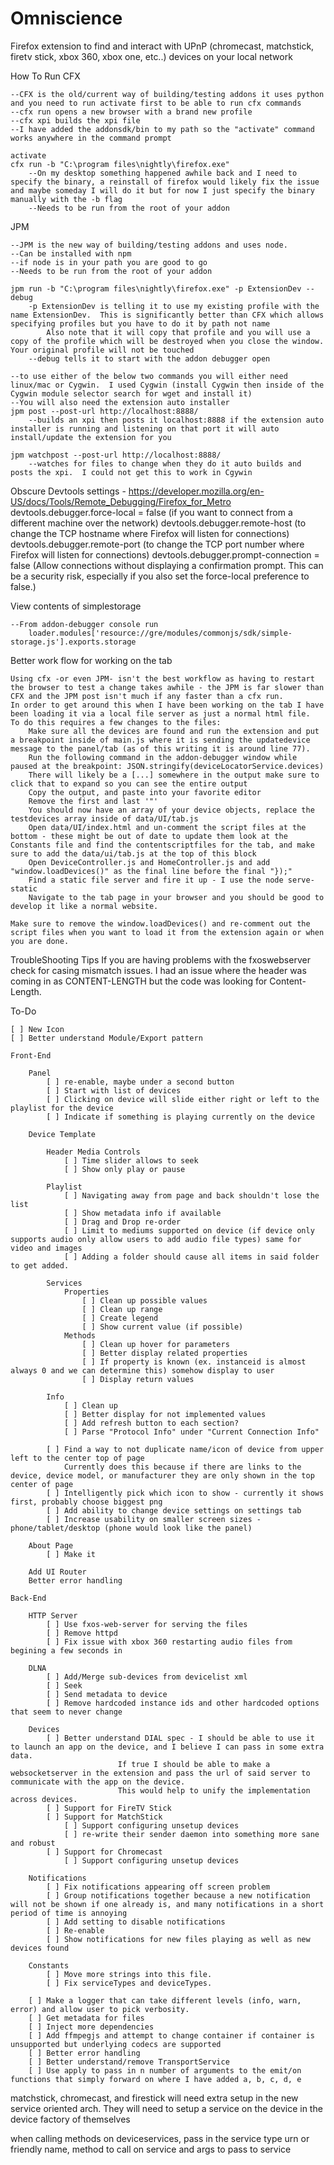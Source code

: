 Omniscience
======

Firefox extension to find and interact with UPnP (chromecast, matchstick, firetv stick, xbox 360, xbox one, etc..) devices on your local network

How To Run
 CFX

	--CFX is the old/current way of building/testing addons it uses python and you need to run activate first to be able to run cfx commands
	--cfx run opens a new browser with a brand new profile
	--cfx xpi builds the xpi file
	--I have added the addonsdk/bin to my path so the "activate" command works anywhere in the command prompt

	activate
	cfx run -b "C:\program files\nightly\firefox.exe"
		--On my desktop something happened awhile back and I need to specify the binary, a reinstall of firefox would likely fix the issue and maybe someday I will do it but for now I just specify the binary manually with the -b flag
		--Needs to be run from the root of your addon
JPM

	--JPM is the new way of building/testing addons and uses node.
	--Can be installed with npm
	--if node is in your path you are good to go
	--Needs to be run from the root of your addon

	jpm run -b "C:\program files\nightly\firefox.exe" -p ExtensionDev --debug
		-p ExtensionDev is telling it to use my existing profile with the name ExtensionDev.  This is significantly better than CFX which allows specifying profiles but you have to do it by path not name
			Also note that it will copy that profile and you will use a copy of the profile which will be destroyed when you close the window.  Your original profile will not be touched
		--debug tells it to start with the addon debugger open

	--to use either of the below two commands you will either need linux/mac or Cygwin.  I used Cygwin (install Cygwin then inside of the Cygwin module selector search for wget and install it)
	--You will also need the extension auto installer
	jpm post --post-url http://localhost:8888/
		--builds an xpi then posts it localhost:8888 if the extension auto installer is running and listening on that port it will auto install/update the extension for you

	jpm watchpost --post-url http://localhost:8888/
		--watches for files to change when they do it auto builds and posts the xpi.  I could not get this to work in Cgywin

Obscure Devtools settings - https://developer.mozilla.org/en-US/docs/Tools/Remote_Debugging/Firefox_for_Metro
	devtools.debugger.force-local = false (if you want to connect from a different machine over the network)
	devtools.debugger.remote-host (to change the TCP hostname where Firefox will listen for connections)
	devtools.debugger.remote-port (to change the TCP port number where Firefox will listen for connections)
	devtools.debugger.prompt-connection = false (Allow connections without displaying a confirmation prompt.  This can be a security risk, especially if you also set the force-local preference to false.)


View contents of simplestorage

	--From addon-debugger console run
		loader.modules['resource://gre/modules/commonjs/sdk/simple-storage.js'].exports.storage

Better work flow for working on the tab

	Using cfx -or even JPM- isn't the best workflow as having to restart the browser to test a change takes awhile - the JPM is far slower than CFX and the JPM post isn't much if any faster than a cfx run.
	In order to get around this when I have been working on the tab I have been loading it via a local file server as just a normal html file.
	To do this requires a few changes to the files:
		Make sure all the devices are found and run the extension and put a breakpoint inside of main.js where it is sending the updatedevice message to the panel/tab (as of this writing it is around line 77).
		Run the following command in the addon-debugger window while paused at the breakpoint: JSON.stringify(deviceLocatorService.devices)
		There will likely be a [...] somewhere in the output make sure to click that to expand so you can see the entire output
		Copy the output, and paste into your favorite editor
		Remove the first and last '"'
		You should now have an array of your device objects, replace the testdevices array inside of data/UI/tab.js
		Open data/UI/index.html and un-comment the script files at the bottom - these might be out of date to update them look at the Constants file and find the contentscriptfiles for the tab, and make sure to add the data/ui/tab.js at the top of this block
		Open DeviceController.js and HomeController.js and add "window.loadDevices()" as the final line before the final "});"
		Find a static file server and fire it up - I use the node serve-static
		Navigate to the tab page in your browser and you should be good to develop it like a normal website.

	Make sure to remove the window.loadDevices() and re-comment out the script files when you want to load it from the extension again or when you are done.

TroubleShooting Tips
	If you are having problems with the fxoswebserver check for casing mismatch issues.  I had an issue
	where the header was coming in as CONTENT-LENGTH but the code was looking for Content-Length.

To-Do

	[ ]	New Icon
	[ ] Better understand Module/Export pattern

	Front-End

		Panel
			[ ] re-enable, maybe under a second button
			[ ] Start with list of devices
			[ ] Clicking on device will slide either right or left to the playlist for the device
			[ ] Indicate if something is playing currently on the device

		Device Template

			Header Media Controls
				[ ] Time slider allows to seek
				[ ] Show only play or pause

			Playlist
				[ ] Navigating away from page and back shouldn't lose the list
				[ ] Show metadata info if available
				[ ] Drag and Drop re-order
				[ ] Limit to mediums supported on device (if device only supports audio only allow users to add audio file types) same for video and images
				[ ] Adding a folder should cause all items in said folder to get added.

			Services
				Properties
					[ ] Clean up possible values
					[ ] Clean up range
					[ ] Create legend
					[ ] Show current value (if possible)
				Methods
					[ ] Clean up hover for parameters
					[ ] Better display related properties
					[ ] If property is known (ex. instanceid is almost always 0 and we can determine this) somehow display to user
					[ ] Display return values

			Info
				[ ] Clean up
				[ ] Better display for not implemented values
				[ ] Add refresh button to each section?
				[ ] Parse "Protocol Info" under "Current Connection Info"

			[ ] Find a way to not duplicate name/icon of device from upper left to the center top of page
				Currently does this because if there are links to the device, device model, or manufacturer they are only shown in the top center of page
			[ ] Intelligently pick which icon to show - currently it shows first, probably choose biggest png
			[ ] Add ability to change device settings on settings tab
			[ ] Increase usability on smaller screen sizes - phone/tablet/desktop (phone would look like the panel)

		About Page
			[ ] Make it

		Add UI Router
		Better error handling

	Back-End

		HTTP Server
			[ ] Use fxos-web-server for serving the files
			[ ] Remove httpd
			[ ] Fix issue with xbox 360 restarting audio files from begining a few seconds in

		DLNA
			[ ] Add/Merge sub-devices from devicelist xml
			[ ] Seek
			[ ] Send metadata to device
			[ ] Remove hardcoded instance ids and other hardcoded options that seem to never change

		Devices
			[ ] Better understand DIAL spec - I should be able to use it to launch an app on the device, and I believe I can pass in some extra data.
							If true I should be able to make a websocketserver in the extension and pass the url of said server to communicate with the app on the device.
							This would help to unify the implementation across devices.
			[ ] Support for FireTV Stick
			[ ] Support for MatchStick
				[ ] Support configuring unsetup devices
				[ ] re-write their sender daemon into something more sane and robust
			[ ] Support for Chromecast
				[ ] Support configuring unsetup devices

		Notifications
			[ ] Fix notifications appearing off screen problem
			[ ] Group notifications together because a new notification will not be shown if one already is, and many notifications in a short period of time is annoying
			[ ] Add setting to disable notifications
			[ ] Re-enable
			[ ] Show notifications for new files playing as well as new devices found

		Constants
			[ ] Move more strings into this file.
			[ ] Fix serviceTypes and deviceTypes.

		[ ] Make a logger that can take different levels (info, warn, error) and allow user to pick verbosity.
		[ ] Get metadata for files
		[ ] Inject more dependencies
		[ ] Add ffmpegjs and attempt to change container if container is unsupported but underlying codecs are supported
		[ ] Better error handling
		[ ] Better understand/remove TransportService
		[ ] Use apply to pass in n number of arguments to the emit/on functions that simply forward on where I have added a, b, c, d, e

matchstick, chromecast, and firestick will need extra setup in the new service oriented arch.  They will need to setup a service on the device in the device factory of themselves


when calling methods on deviceservices, pass in the service type urn or friendly name, method to call on service and args to pass to service
